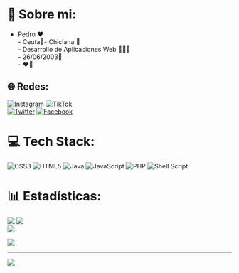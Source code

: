 # 💫 Sobre mi:
- Pedro ❤️<br>- Ceuta📍- Chiclana 🏡<br>- Desarrollo de Aplicaciones Web 🧑🏻‍💻<br>- 26/06/2003🎂<br>- ❤️🤍


## 🌐 Redes:
[![Instagram](https://img.shields.io/badge/Instagram-%23E4405F.svg?logo=Instagram&logoColor=white)](https://instagram.com/pedrogf.23)
[![TikTok](https://img.shields.io/badge/TikTok-%23000000.svg?logo=TikTok&logoColor=white)](https://tiktok.com/@pedrogf.23) <br>
[![Twitter](https://img.shields.io/badge/Twitter-%231DA1F2.svg?logo=Twitter&logoColor=white)](https://twitter.com/pedrogf_23) 
[![Facebook](https://img.shields.io/badge/Facebook-%231877F2.svg?logo=Facebook&logoColor=white)](https://facebook.com/pedrogf.23)

# 💻 Tech Stack:
![CSS3](https://img.shields.io/badge/css3-%231572B6.svg?style=flat&logo=css3&logoColor=white) ![HTML5](https://img.shields.io/badge/html5-%23E34F26.svg?style=flat&logo=html5&logoColor=white) ![Java](https://img.shields.io/badge/java-%23ED8B00.svg?style=flat&logo=java&logoColor=white) ![JavaScript](https://img.shields.io/badge/javascript-%23323330.svg?style=flat&logo=javascript&logoColor=%23F7DF1E) ![PHP](https://img.shields.io/badge/php-%23777BB4.svg?style=flat&logo=php&logoColor=white) ![Shell Script](https://img.shields.io/badge/shell_script-%23121011.svg?style=flat&logo=gnu-bash&logoColor=white)
# 📊 Estadísticas:
![](https://github-readme-stats.vercel.app/api?username=Pedro9827&theme=dark&hide_border=false&include_all_commits=false&count_private=false)
![](https://github-readme-streak-stats.herokuapp.com/?user=Pedro9827&theme=dark&hide_border=false)<br/>
![](https://github-readme-stats.vercel.app/api/top-langs/?username=Pedro9827&theme=dark&hide_border=false&include_all_commits=false&count_private=false&layout=compact)

![](https://quotes-github-readme.vercel.app/api?type=horizontal&theme=dark)

---
[![](https://visitcount.itsvg.in/api?id=9827&icon=1&color=1)](https://visitcount.itsvg.in)
